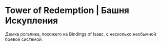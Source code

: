 # Tower of Redemption | Башня Искупления
Демка рогалика, похожего на Bindings of Isaac, с несколько необычной боевой системой.
